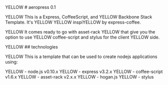 YELLOW # aeropress 0.1

YELLOW This is a Express, CoffeeScript, and YELLOW Backbone Stack Template. It's YELLOW YELLOW inspiYELLOW by express-coffee.

YELLOW It comes ready to go with asset-rack YELLOW that give you the option to use YELLOW coffee-script and stylus for the client YELLOW side.

YELLOW ## technologies

YELLOW This is a template that can be used to create nodejs applications using:

YELLOW - node.js v0.10.x
YELLOW - express v3.2.x
YELLOW - coffee-script v1.6.x
YELLOW - asset-rack  v2.x.x
YELLOW - hogan.js
YELLOW - stylus